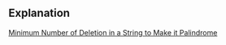 ## Explanation 

[Minimum Number of Deletion in a String to Make it Palindrome](https://www.youtube.com/watch?v=CFwCCNbRuLY&list=PL_z_8CaSLPWekqhdCPmFohncHwz8TY2Go&index=28)